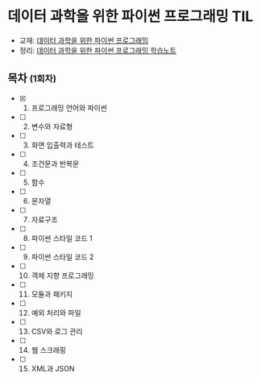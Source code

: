# 데이터 과학을 위한 파이썬 프로그래밍 TIL
- 교재: [데이터 과학을 위한 파이썬 프로그래밍](https://www.aladin.co.kr/shop/wproduct.aspx?ItemId=177235013)
- 정리: [데이터 과학을 위한 파이썬 프로그래밍 학습노트](https://www.notion.so/01892a5e1c664c2dbc7f38425d75dc0f?v=79d868481adc4738b6c6d4262c4c7b82)


## 목차 <small>(1회차)</small>
- [x] 1. 프로그래밍 언어와 파이썬
- [ ] 2. 변수와 자료형
- [ ] 3. 화면 입출력과 테스트
- [ ] 4. 조건문과 반복문
- [ ] 5. 함수
- [ ] 6. 문자열
- [ ] 7. 자료구조
- [ ] 8. 파이썬 스타일 코드 1
- [ ] 9. 파이썬 스타일 코드 2
- [ ] 10. 객체 지향 프로그래밍
- [ ] 11. 모듈과 패키지
- [ ] 12. 예외 처리와 파일
- [ ] 13. CSV와 로그 관리
- [ ] 14. 웹 스크래핑
- [ ] 15. XML과 JSON
